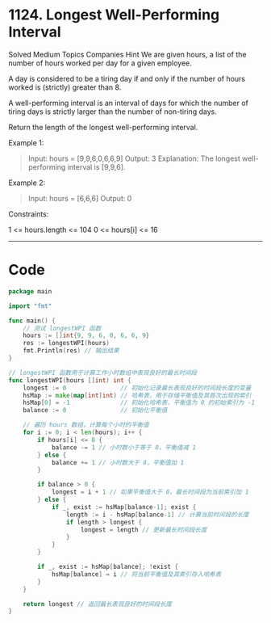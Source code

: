 # 1124. Longest Well-Performing Interval
Solved
Medium
Topics
Companies
Hint
We are given hours, a list of the number of hours worked per day for a given employee.

A day is considered to be a tiring day if and only if the number of hours worked is (strictly) greater than 8.

A well-performing interval is an interval of days for which the number of tiring days is strictly larger than the number of non-tiring days.

Return the length of the longest well-performing interval.


Example 1:
> Input: hours = [9,9,6,0,6,6,9]
Output: 3
Explanation: The longest well-performing interval is [9,9,6].

Example 2:
> Input: hours = [6,6,6]
Output: 0


Constraints:

1 <= hours.length <= 104
0 <= hours[i] <= 16

---

# Code
```go
package main

import "fmt"

func main() {
	// 测试 longestWPI 函数
	hours := []int{9, 9, 6, 0, 6, 6, 9}
	res := longestWPI(hours)
	fmt.Println(res) // 输出结果
}

// longestWPI 函数用于计算工作小时数组中表现良好的最长时间段
func longestWPI(hours []int) int {
	longest := 0               // 初始化记录最长表现良好的时间段长度的变量
	hsMap := make(map[int]int) // 哈希表，用于存储平衡值及其首次出现的索引
	hsMap[0] = -1              // 初始化哈希表，平衡值为 0 的初始索引为 -1
	balance := 0               // 初始化平衡值

	// 遍历 hours 数组，计算每个小时的平衡值
	for i := 0; i < len(hours); i++ {
		if hours[i] <= 8 {
			balance -= 1 // 小时数小于等于 8，平衡值减 1
		} else {
			balance += 1 // 小时数大于 8，平衡值加 1
		}

		if balance > 0 {
			longest = i + 1 // 如果平衡值大于 0，最长时间段为当前索引加 1
		} else {
			if _, exist := hsMap[balance-1]; exist {
				length := i - hsMap[balance-1] // 计算当前时间段的长度
				if length > longest {
					longest = length // 更新最长时间段长度
				}
			}
		}

		if _, exist := hsMap[balance]; !exist {
			hsMap[balance] = i // 将当前平衡值及其索引存入哈希表
		}
	}

	return longest // 返回最长表现良好的时间段长度
}
```
